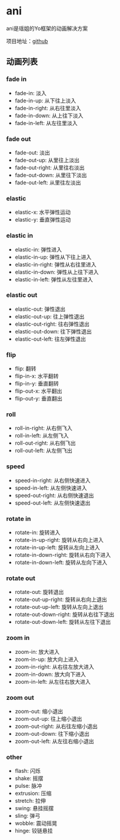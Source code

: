 # ani

ani是瑶姐的Yo框架的动画解决方案

项目地址：[github](https://github.com/doyoe/Yo.git)

## 动画列表

### fade in

* fade-in: 淡入
* fade-in-up: 从下往上淡入
* fade-in-right: 从右往里淡入
* fade-in-down: 从上往下淡入
* fade-in-left: 从左往里淡入

### fade out

* fade-out: 淡出
* fade-out-up: 从里往上淡出
* fade-out-right: 从里往右淡出
* fade-out-down: 从里往下淡出
* fade-out-left: 从里往左淡出

### elastic

* elastic-x: 水平弹性运动
* elastic-y: 垂直弹性运动

### elastic in

* elastic-in: 弹性进入
* elastic-in-up: 弹性从下往上进入
* elastic-in-right: 弹性从右往里进入
* elastic-in-down: 弹性从上往下进入
* elastic-in-left: 弹性从左往里进入

### elastic out

* elastic-out: 弹性退出
* elastic-out-up: 往上弹性退出
* elastic-out-right: 往右弹性退出
* elastic-out-down: 往下弹性退出
* elastic-out-left: 往左弹性退出

### flip

* flip: 翻转
* flip-in-x: 水平翻转
* flip-in-y: 垂直翻转
* flip-out-x: 水平翻出
* flip-out-y: 垂直翻出

### roll

* roll-in-right: 从右侧飞入
* roll-in-left: 从左侧飞入
* roll-out-right: 从右侧飞出
* roll-out-left: 从左侧飞出

### speed

* speed-in-right: 从右侧快速进入
* speed-in-left: 从左侧快速进入
* speed-out-right: 从右侧快速退出
* speed-out-left: 从左侧快速退出

### rotate in

* rotate-in: 旋转进入
* rotate-in-up-right: 旋转从右向上进入
* rotate-in-up-left: 旋转从左向上进入
* rotate-in-down-right: 旋转从右向下进入
* rotate-in-down-left: 旋转从左向下进入

### rotate out

* rotate-out: 旋转退出
* rotate-out-up-right: 旋转从右向上退出
* rotate-out-up-left: 旋转从左向上退出
* rotate-out-down-right: 旋转从右往下退出
* rotate-out-down-left: 旋转从左往下退出

### zoom in

* zoom-in: 放大进入
* zoom-in-up: 放大向上进入
* zoom-in-right: 从右往左放大进入
* zoom-in-down: 放大向下进入
* zoom-in-left: 从左往右放大进入

### zoom out

* zoom-out: 缩小退出
* zoom-out-up: 往上缩小退出
* zoom-out-right: 从右往左缩小退出
* zoom-out-down: 往下缩小退出
* zoom-out-left: 从左往右缩小退出

### other

* flash: 闪烁
* shake: 摇摆
* pulse: 脉冲
* extrusion: 压缩
* stretch: 拉伸
* swing: 悬挂摇摆
* sling: 弹弓
* wobble: 震动摇晃
* hinge: 铰链悬挂